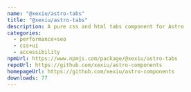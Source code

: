 ```yaml
---
name: "@xexiu/astro-tabs"
title: "@xexiu/astro-tabs"
description: A pure css and html tabs component for Astro
categories:
  - performance+seo
  - css+ui
  - accessibility
npmUrl: https://www.npmjs.com/package/@xexiu/astro-tabs
repoUrl: https://github.com/xexiu/astro-components
homepageUrl: https://github.com/xexiu/astro-components
downloads: 77
---
```

